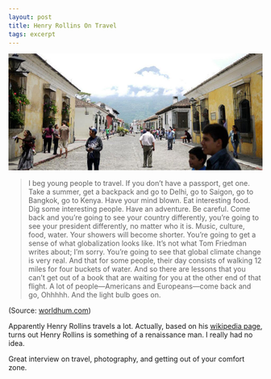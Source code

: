 ```yaml
---
layout: post
title: Henry Rollins On Travel
tags: excerpt
---
```


<img src="/assets/img/2012-07-09_antigua.jpg" title="Antigua, Guatemala"/>

> I beg young people to travel. If you don’t have a passport, get one. Take a summer, get a backpack and go to Delhi, go to Saigon, go to Bangkok, go to Kenya. Have your mind blown. Eat interesting food. Dig some interesting people. Have an adventure. Be careful. Come back and you’re going to see your country differently, you’re going to see your president differently, no matter who it is. Music, culture, food, water. Your showers will become shorter. You’re going to get a sense of what globalization looks like. It’s not what Tom Friedman writes about; I’m sorry. You’re going to see that global climate change is very real. And that for some people, their day consists of walking 12 miles for four buckets of water. And so there are lessons that you can’t get out of a book that are waiting for you at the other end of that flight. A lot of people—Americans and Europeans—come back and go, Ohhhhh. And the light bulb goes on.

<p class="quote-source">(Source: <a title="worldhum.com" href="http://www.worldhum.com/features/travel-interviews/interview-with-henry-rollins-punk-rock-travel-20111101/">worldhum.com</a>)</p>

Apparently Henry Rollins travels a lot. Actually, based on his <a target="_blank" title="Wikipedia - Henry Rollins" href="https://en.wikipedia.org/wiki/Henry_Rollins">wikipedia page</a>, turns out Henry Rollins is something of a renaissance man. I really had no idea.

Great interview on travel, photography, and getting out of your comfort zone.